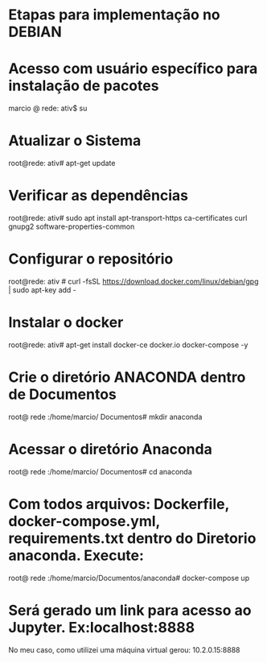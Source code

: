 # Etapas para implementação no DEBIAN
# Acesso com usuário específico para instalação de pacotes
marcio @ rede: ativ$ su
# Atualizar o Sistema
root@rede: ativ#  apt-get  update
# Verificar as dependências
root@rede: ativ#  sudo apt install apt-transport-https ca-certificates curl gnupg2 software-properties-common 
# Configurar o repositório
root@rede: ativ # curl -fsSL https://download.docker.com/linux/debian/gpg | sudo apt-key add -
# Instalar o docker
root@rede: ativ#  apt-get install docker-ce docker.io docker-compose -y
# Crie o diretório ANACONDA dentro de Documentos
root@ rede :/home/marcio/ Documentos# mkdir anaconda
# Acessar o diretório Anaconda
root@ rede :/home/marcio/ Documentos# cd anaconda
# Com todos arquivos: Dockerfile, docker-compose.yml, requirements.txt dentro do Diretorio anaconda. Execute:
root@ rede :/home/marcio/Documentos/anaconda# docker-compose up
# Será gerado um link para acesso ao Jupyter. Ex:localhost:8888
No meu caso, como utilizei uma máquina virtual gerou: 10.2.0.15:8888
